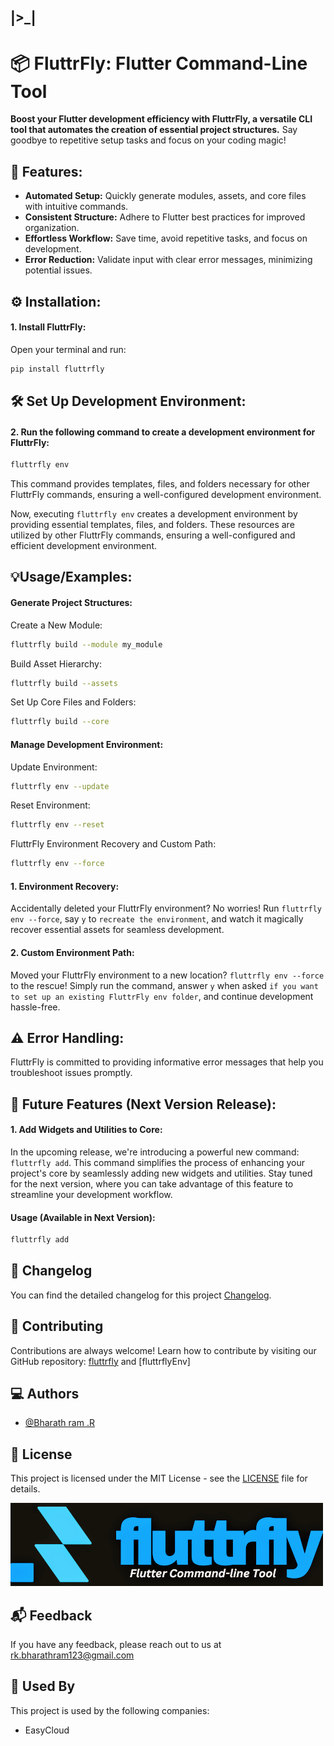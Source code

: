 |>_|
---

# 📦 FluttrFly: Flutter Command-Line Tool 



**Boost your Flutter development efficiency with FluttrFly, a versatile CLI tool that automates the creation of essential project structures.** Say goodbye to repetitive setup tasks and focus on your coding magic!

## 🎯 Features:

- **Automated Setup:** Quickly generate modules, assets, and core files with intuitive commands.
- **Consistent Structure:** Adhere to Flutter best practices for improved organization.
- **Effortless Workflow:** Save time, avoid repetitive tasks, and focus on development.
- **Error Reduction:** Validate input with clear error messages, minimizing potential issues.
## ⚙️ Installation:

#### 1. **Install FluttrFly:**
   Open your terminal and run:
   ```bash
   pip install fluttrfly
   ```
## 🛠️ Set Up Development Environment:

#### 2. **Run the following command to create a development environment for FluttrFly:**
   ```bash
   fluttrfly env
   ```
   This command provides templates, files, and folders necessary for other FluttrFly commands, ensuring a well-configured development environment.

Now, executing `fluttrfly env` creates a development environment by providing essential templates, files, and folders. These resources are utilized by other FluttrFly commands, ensuring a well-configured and efficient development environment.
## 💡Usage/Examples:

#### Generate Project Structures:

Create a New Module:
```bash
fluttrfly build --module my_module
```
Build Asset Hierarchy:
```bash
fluttrfly build --assets
```
Set Up Core Files and Folders:
```bash
fluttrfly build --core
```
#### Manage Development Environment:

Update Environment:
```bash
fluttrfly env --update
```
Reset Environment:
```bash
fluttrfly env --reset
```
FluttrFly Environment Recovery and Custom Path:
```bash
fluttrfly env --force
```
#### 1. Environment Recovery:
Accidentally deleted your FluttrFly environment? No worries! Run `fluttrfly env --force`, say `y` to `recreate the environment`, and watch it magically recover essential assets for seamless development.
#### 2. Custom Environment Path:
Moved your FluttrFly environment to a new location? `fluttrfly env --force` to the rescue! Simply run the command, answer `y` when asked `if you want to set up an existing FluttrFly env folder`, and continue development hassle-free.
## ⚠️ Error Handling:

FluttrFly is committed to providing informative error messages that help you troubleshoot issues promptly.
## 🔮 Future Features (Next Version Release):

#### 1. Add Widgets and Utilities to Core:

In the upcoming release, we're introducing a powerful new command: `fluttrfly add`. This command simplifies the process of enhancing your project's core by seamlessly adding new widgets and utilities. Stay tuned for the next version, where you can take advantage of this feature to streamline your development workflow.

#### Usage (Available in Next Version):

```bash
fluttrfly add
```
## 📝 Changelog

You can find the detailed changelog for this project [Changelog](CHNAGELOG.md).

## 🌟 Contributing

Contributions are always welcome!
Learn how to contribute by visiting our GitHub repository: [fluttrfly](https://github.com/bharathram444/fclAssets.git) and [fluttrflyEnv]


## ‍💻 Authors

- [@Bharath ram .R](https://github.com/bharathram444)


## 🧾 License
This project is licensed under the MIT License - see the [LICENSE]() file for details.



![Logo](image/dark.png)


## 📬 Feedback

If you have any feedback, please reach out to us at rk.bharathram123@gmail.com

## 🏢 Used By

This project is used by the following companies:

-  EasyCloud